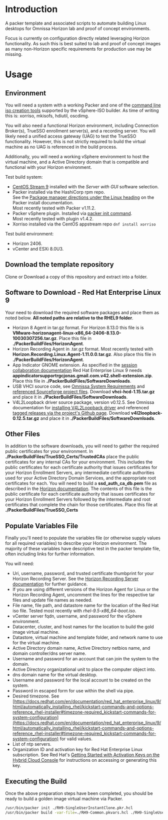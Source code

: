 # Introduction
A packer template and associated scripts to automate building Linux desktops for Omnissa Horizon lab and proof of concept environments.

Focus is currently on configuration directly related leveraging Horizon functionality. As such this is best suited to lab and proof of concept images as many non-Horizon specific requirements for production use may be missing.  

# Usage
## Environment
You will need a system with a working Packer and one of the [command line iso creation tools](https://developer.hashicorp.com/packer/integrations/hashicorp/vsphere/latest/components/builder/vsphere-iso#cd-rom-configuration) supported by the vSphere-ISO builder. As time of writing this is: xorriso, mkisofs, hdiutil, oscdimg.

You will also need a functional Horizon environment, including Connection Broker(s), TrueSSO enrollment server(s), and a recording server. You will likely need a unified access gateway (UAG) to test the TrueSSO functionality. However, this is not strictly required to build the virtual machine as no UAG is referenced in the build process. 

Additionally, you will need a working vSphere environment to host the virtual machine, and a Active Directory domain that is compatible and functional with your Horizon environment.

Test build system:
* [CentOS Stream 9](https://www.centos.org/) installed with the *Server with GUI* software selection. 
* Packer installed via the HashiCorp rpm repo. <br>See the [Package manager directions under the Linux heading](https://developer.hashicorp.com/packer/install?product_intent=packer#linux) on the Packer install documentation.<br>Most recently tested with Packer v1.11.2.
* Packer vSphere plugin. Installed via [packer init command](https://developer.hashicorp.com/packer/docs/commands/init).<br>Most recently tested with plugin v1.4.2.
* Xorriso installed via the CentOS appstream repo `dnf install xorriso`

Test build environment:
* Horizon 2406.
* vCenter and ESXi 8.0U3.

## Download the template repository
Clone or Download a copy of this repository and extract into a folder.

## Software to Download - Red Hat Enterprise Linux 9
Your need to download the required software packages and place them as noted below. **All noted paths are relative to the RHEL9 folder**.
* Horizon 8 Agent in tar.gz format. For Horizon 8.13.0 this file is is **VMware-horizonagent-linux-x86_64-2406-8.13.0-10030307256.tar.gz**. Place this file in **./PackerBuildFiles/HorizonAgent**.
* Horizon Recording Agent in .tar.gz format. Most recently tested with **Horizon.Recording.Linux.Agent-1.11.0.0.tar.gz**. Also place this file in **./PackerBuildFiles/HorizonAgent**. 
* App Indicator GNOME extension. As specified in the [session collaboration documentation](https://docs.omnissa.com/bundle/Desktops-and-Applications-in-HorizonV2406/page/ConfiguringSessionCollaborationonLinuxDesktops.html) Red Hat Enterprise Linux 9 needs **appindicatorsupportrgcjonas.gmail.com.v42.shell-extension.zip**. Place this file in **./PackerBuildFiles/SoftwareDownloads**.
* USB VHCI source code, see [Omnissa System Requirements](https://docs.omnissa.com/bundle/Desktops-and-Applications-in-HorizonV2406/page/SystemRequirementsforHorizonAgentforLinux.html#vhci_driver_for_usb_redirection) and [referenced Sourceforge project files](https://docs.omnissa.com/bundle/Desktops-and-Applications-in-HorizonV2406/page/SystemRequirementsforHorizonAgentforLinux.html#vhci_driver_for_usb_redirection). Download **vhci-hcd-1.15.tar.gz** and place it in **./PackerBuildFiles/SoftwareDownloads**.
* V4L2Loopback driver source package, version v0.12.5. See Omnissa documentation for [installing V4L2Loopback driver](https://docs.omnissa.com/bundle/Desktops-and-Applications-in-HorizonV2406/page/InstalltheV4L2LoopbackDriveronaLinuxMachine.html) and referenced [tagged releases via the project's Github page](https://github.com/umlaeute/v4l2loopback/tags). Download **v4l2loopback-0.12.5.tar.gz** and place it in **./PackerBuildFiles/SoftwareDownloads**.

## Other Files
In addition to the software downloads, you will need to gather the required public certificates for your environment.
In **./PackerBuildFiles/TrueSSO_Certs/TrustedCAs** place the public certificates for any internal CAs for your environment. This includes the public certificates for each certificate authority that issues certificates for your Horizon Enrollment Servers, any intermediate certificate authorities used for your Active Directory Domain Services, and the appropriate root certificates for each.
You will need to build a **ssd_auth_ca_db.pem** file as described in the [Horizon documentation](https://docs.omnissa.com/bundle/Desktops-and-Applications-in-HorizonV2406/page/ConfigureTrueSSOforRHELandRockyLinux9xand8xDesktops.html). The contents of this file is the public certificate for each certificate authority that issues certificates for your Horizon Enrollment Servers followed by the intermediate and root certificates that complete the chain for those certificates. Place this file at **./PackerBuildFiles/TrueSSO_Certs**

## Populate Variables File
Finally you'll need to populate the variables file (or otherwise supply values for all required variables) to describe your Horizon environment. The majority of these variables have descriptive test in the packer template file, often including links for further information.

You will need:
* Uri, username, password, and trusted certificate thumbprint for your Horizon Recording Server. See the [Horizon Recording Server documentation](https://docs.omnissa.com/bundle/Desktops-and-Applications-in-HorizonV2406/page/UsingHorizonRecording.html#linux_installer_parameters_for_the_horizon_recording_agent) for further guidance.
* If you are using different versions of the Horizon Agent for Linux or the Horizon Recording Agent, uncomment the lines for the respective tar files and update file names as needed.
* File name, file path, and datastore name for the location of the Red Hat iso file. Tested most recently with *rhel-9.5-x86_64-boot.iso*.
* vCenter server fqdn, username, and password for the vSphere environment.
* Datacenter, cluster, and host names for the location to build the gold image virtual machine.
* Datastore, virtual machine and template folder, and network name to use for the virtual machine.
* Active Directory domain name, Active Directory netbios name, and domain controller/dns server name.
* Username and password for an account that can join the system to the domain.
* Active Directory organizational unit to place the computer object into.
* dns domain name for the virtual desktop.
* Username and password for the local account to be created on the system.
* Password in escaped form for use within the shell via pipe.
* Desired timezone. See [https://docs.redhat.com/en/documentation/red_hat_enterprise_linux/9/html/automatically_installing_rhel/kickstart-commands-and-options-reference_rhel-installer#timezone-required_kickstart-commands-for-system-configuration](https://docs.redhat.com/en/documentation/red_hat_enterprise_linux/9/html/automatically_installing_rhel/kickstart-commands-and-options-reference_rhel-installer#timezone-required_kickstart-commands-for-system-configuration) for valid values.
* List of ntp servers.
* Organization ID and activation key for Red Hat Enterprise Linux subscription. See Red Hat's [Getting Started with Activation Keys on the Hybrid Cloud Console](https://docs.redhat.com/en/documentation/subscription_central/1-latest/html/getting_started_with_activation_keys_on_the_hybrid_cloud_console/index) for instructions on accessing or generating this key.

## Executing the Build
Once the above preparation steps have been completed, you should be ready to build a golden image virtual machine via Packer.<br>
```bash
/usr/bin/packer init ./RH9-SingleUserInstantClone.pkr.hcl
/usr/bin/packer build -var-file=./RH9-Common.pkvars.hcl ./RH9-SingleUserInstantClone.pkr.hcl
```